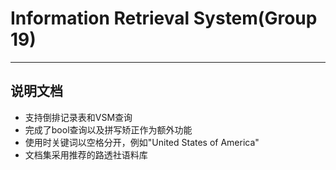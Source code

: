 # Information Retrieval System(Group 19)


----------

## 说明文档 ##

- 支持倒排记录表和VSM查询
- 完成了bool查询以及拼写矫正作为额外功能
- 使用时关键词以空格分开，例如"United States of America"
- 文档集采用推荐的路透社语料库
 
